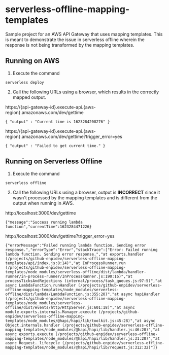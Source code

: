 # serverless-offline-mapping-templates
Sample project for an AWS API Gateway that uses mapping templates. This is meant to demonstrate the issue in serverless offline wherein the response is not being transformed by the mapping templates.

## Running on AWS
1. Execute the command

```
serverless deploy
```

2. Call the following URLs using a browser, which results in the correctly mapped output.

https://{api-gateway-id}.execute-api.{aws-region}.amazonaws.com/dev/gettime

```
{ "output" : "Current time is 1623284208276" }
```

https://{api-gateway-id}.execute-api.{aws-region}.amazonaws.com/dev/gettime?trigger_error=yes

```
{ "output" : "Failed to get current time." }
```

## Running on Serverless Offline
1. Execute the command

```
serverless offline
```

2. Call the following URLs using a browser, output is **INCORRECT** since it wasn't processed by the mapping templates and is different from the output when running in AWS.

http://localhost:3000/dev/gettime

```
{"message":"Success running lambda function","currentTime":1623284471226}
```

http://localhost:3000/dev/gettime?trigger_error=yes
```
{"errorMessage":"Failed running lambda function. Sending error response.","errorType":"Error","stackTrace":["Error: Failed running lambda function. Sending error response.","at exports.handler (/projects/github-enpidev/serverless-offline-mapping-templates/api/index.js:8:14)","at InProcessRunner.run (/projects/github-enpidev/serverless-offline-mapping-templates/node_modules/serverless-offline/dist/lambda/handler-runner/in-process-runner/InProcessRunner.js:190:16)","at processTicksAndRejections (internal/process/task_queues.js:97:5)","at async LambdaFunction.runHandler (/projects/github-enpidev/serverless-offline-mapping-templates/node_modules/serverless-offline/dist/lambda/LambdaFunction.js:355:20)","at async hapiHandler (/projects/github-enpidev/serverless-offline-mapping-templates/node_modules/serverless-offline/dist/events/http/HttpServer.js:601:18)","at async module.exports.internals.Manager.execute (/projects/github-enpidev/serverless-offline-mapping-templates/node_modules/@hapi/hapi/lib/toolkit.js:45:28)","at async Object.internals.handler (/projects/github-enpidev/serverless-offline-mapping-templates/node_modules/@hapi/hapi/lib/handler.js:46:20)","at async exports.execute (/projects/github-enpidev/serverless-offline-mapping-templates/node_modules/@hapi/hapi/lib/handler.js:31:20)","at async Request._lifecycle (/projects/github-enpidev/serverless-offline-mapping-templates/node_modules/@hapi/hapi/lib/request.js:312:32)"]}
```